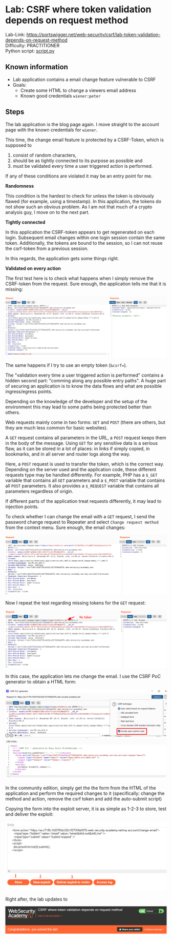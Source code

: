 # Lab: CSRF where token validation depends on request method

Lab-Link: <https://portswigger.net/web-security/csrf/lab-token-validation-depends-on-request-method>  
Difficulty: PRACTITIONER  
Python script: [script.py](script.py)  

## Known information

- Lab application contains a email change feature vulnerable to CSRF
- Goals:
  - Create some HTML to change a viewers email address
  - Known good credentials `wiener:peter`

## Steps

The lab application is the blog page again. I move straight to the account page with the known credentials for `wiener`.

This time, the change email feature is protected by a CSRF-Token, which is supposed to 

1. consist of random characters,
2. should be as tightly connected to its purpose as possible and 
3. must be validated every time a user triggered action is performed.

If any of these conditions are violated it may be an entry point for me.

**Randomness**

This condition is the hardest to check for unless the token is obviously flawed (for example, using a timestamp). In this application, the tokens do not show such an obvious problem. As I am not that much of a crypto analysis guy, I move on to the next part.

**Tightly connected**

In this application the CSRF-token appears to get regenerated on each login. Subsequent email changes within one login session contain the same token. Additionally, the tokens are bound to the session, so I can not reuse the csrf-token from a previous session.

In this regards, the application gets some things right.

**Validated on every action**

The first test here is to check what happens when I simply remove the CSRF-token from the request. Sure enough, the application tells me that it is missing:

![POST_missing_token](img/POST_missing_token.png)

The same happens if I try to use an empty token (`&csrf=`).

The "validation every time a user triggered action is performed" contains a hidden second part: "comming along any possible entry paths". A huge part of securing an application is to know the data flows and what are possible ingress/egress points.

Depending on the knowledge of the developer and the setup of the environment this may lead to some paths being protected better than others.

Web requests mainly come in two forms: `GET` and `POST` (there are others, but they are much less common for basic websites).

A `GET` request contains all parameters in the URL, a `POST` request keeps them in the body of the message. Using `GET` for any sensitive data is a serious flaw, as it can be stored in a lot of places: in links if simply copied, in bookmarks, and in all server and router logs along the way.

Here, a `POST` request is used to transfer the token, which is the correct way. Depending on the server used and the application code, these different requests type may be handled differently. For example, PHP has a `$_GET` variable that contains all `GET` parameters and a `$_POST` variable that contains all `POST` parameters. It also provides a `$_REQUEST` variable that contains all parameters regardless of origin.

If different parts of the application treat requests differently, it may lead to injection points. 

To check whether I can change the email with a `GET` request, I send the password change request to Repeater and select `Change request method` from the context menu. Sure enough, the email changes:

![GET_change_normal](img/GET_change_normal.png)

Now I repeat the test regarding missing tokens for the `GET` request:

![GET_no_token](img/GET_no_token.png)

In this case, the application lets me change the email. I use the CSRF PoC generator to obtain a HTML form:

![PoC_generator](img/PoC_generator.png)

In the community edition, simply get the the form from the HTML of the application and perform the required changes to it (specifically: change the method and action, remove the csrf token and add the auto-submit script)

Copying the form into the exploit server, it is as simple as 1-2-3 to store, test and deliver the exploit:

![test_and_deliver_exploit](img/test_and_deliver_exploit.png)

Right after, the lab updates to

![success](img/success.png)

